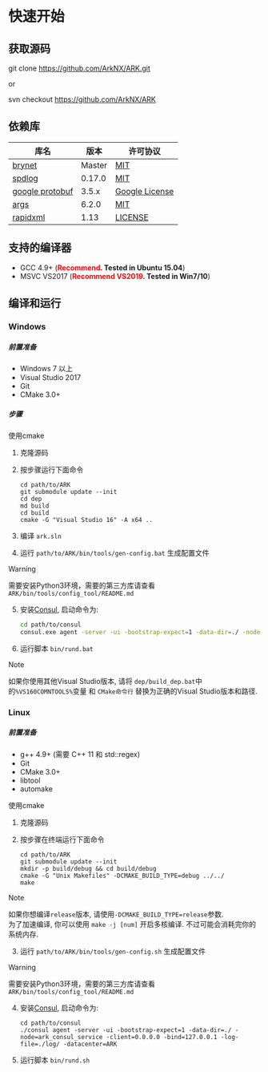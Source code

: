 # 快速开始

## 获取源码

git clone https://github.com/ArkNX/ARK.git

or

svn checkout https://github.com/ArkNX/ARK

## 依赖库
| 库名                                                  | 版本   | 许可协议                                                                          |
| ----------------------------------------------------- | ------ | --------------------------------------------------------------------------------- |
| [brynet](https://github.com/IronsDu/brynet)           | Master | [MIT](https://github.com/IronsDu/brynet/blob/master/LICENSE)                      |
| [spdlog](https://github.com/gabime/spdlog)            | 0.17.0 | [MIT](https://github.com/gabime/spdlog/blob/v1.x/LICENSE)                         |
| [google protobuf](https://github.com/google/protobuf) | 3.5.x  | [Google License](https://github.com/protocolbuffers/protobuf/blob/master/LICENSE) |
| [args](https://github.com/Taywee/args)                | 6.2.0  | [MIT](https://github.com/Taywee/args/blob/master/LICENSE)                         |
| [rapidxml](http://rapidxml.sourceforge.net)           | 1.13   | [LICENSE](http://rapidxml.sourceforge.net/license.txt)                            |

## 支持的编译器

- GCC 4.9+ (**<font color=red>Recommend</font>. Tested in Ubuntu 15.04**)
- MSVC VS2017 (**<font color=red>Recommend VS2019</font>. Tested in Win7/10**)

## 编译和运行

### Windows

##### 前置准备

- Windows 7 以上
- Visual Studio 2017
- Git
- CMake 3.0+

##### 步骤

使用cmake

1. 克隆源码
2. 按步骤运行下面命令

    ```batch
    cd path/to/ARK
    git submodule update --init
    cd dep
    md build
    cd build
    cmake -G "Visual Studio 16" -A x64 ..
    ```
    
3. 编译 `ark.sln`
4. 运行 `path/to/ARK/bin/tools/gen-config.bat` 生成配置文件
> [!WARNING]
> 需要安装Python3环境，需要的第三方库请查看`ARK/bin/tools/config_tool/README.md`

5. 安装[Consul](https://consul.io), 启动命令为:
  
   ```bash
   cd path/to/consul
   consul.exe agent -server -ui -bootstrap-expect=1 -data-dir=./ -node=ark_consul_service -client=0.0.0.0 -bind=127.0.0.1 -log-file=./log/ -datacenter=ARK
   ```

6. 运行脚本 `bin/rund.bat`

> [!NOTE]
> 如果你使用其他Visual Studio版本, 请将 `dep/build_dep.bat`中的`%VS160COMNTOOLS%`变量 和 `CMake命令行` 替换为正确的Visual Studio版本和路径.</br>

### Linux

##### 前置准备

- g++ 4.9+ (需要 C++ 11 和 std::regex)
- Git
- CMake 3.0+
- libtool
- automake

使用cmake

1. 克隆源码
2. 按步骤在终端运行下面命令

    ```shell
    cd path/to/ARK
    git submodule update --init
    mkdir -p build/debug && cd build/debug
    cmake -G "Unix Makefiles" -DCMAKE_BUILD_TYPE=debug ../../
    make
    ```

> [!NOTE]
> 如果你想编译`release`版本, 请使用`-DCMAKE_BUILD_TYPE=release`参数.</br>
为了加速编译, 你可以使用 `make -j [num]` 开启多核编译. 不过可能会消耗完你的系统内存.

3. 运行 `path/to/ARK/bin/tools/gen-config.sh` 生成配置文件

> [!WARNING]
> 需要安装Python3环境，需要的第三方库请查看`ARK/bin/tools/config_tool/README.md`

4. 安装[Consul](https://consul.io), 启动命令为:
  
   ```shell
   cd path/to/consul
   ./consul agent -server -ui -bootstrap-expect=1 -data-dir=./ -node=ark_consul_service -client=0.0.0.0 -bind=127.0.0.1 -log-file=./log/ -datacenter=ARK
   ```

5. 运行脚本 `bin/rund.sh`